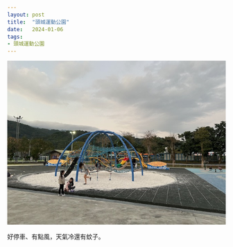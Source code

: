 ```yaml
---
layout: post
title:  "頭城運動公園"
date:   2024-01-06
tags:
- 頭城運動公園
---
```

![頭城運動公園](/media/2024-01-06-頭城運動公園.jpeg)

好停車、有點風，天氣冷還有蚊子。